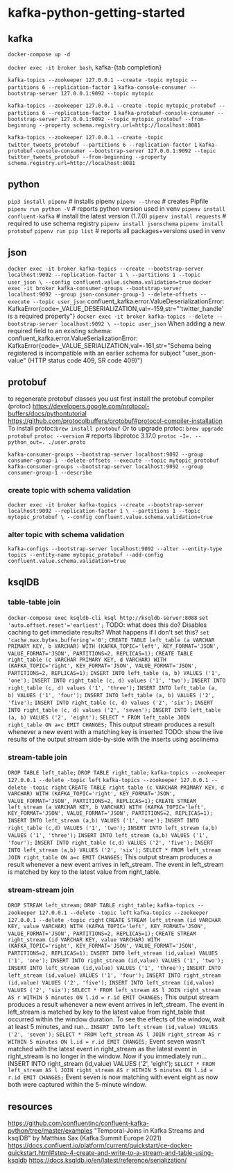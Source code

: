 # kafka-python-getting-started

## kafka
`docker-compose up -d`

`docker exec -it broker bash`, kafka-{tab completion}

`kafka-topics --zookeeper 127.0.0.1 --create -topic mytopic --partitions 6 --replication-factor 1`
`kafka-console-consumer --bootstrap-server 127.0.0.1:9092 --topic mytopic`

`kafka-topics --zookeeper 127.0.0.1 --create -topic mytopic_protobuf --partitions 6 --replication-factor 1`
`kafka-protobuf-console-consumer --bootstrap-server 127.0.0.1:9092 --topic mytopic_protobuf --from-beginning --property schema.registry.url=http://localhost:8081`

`kafka-topics --zookeeper 127.0.0.1 --create -topic twitter_tweets_protobuf --partitions 6 --replication-factor 1`
`kafka-protobuf-console-consumer --bootstrap-server 127.0.0.1:9092 --topic twitter_tweets_protobuf --from-beginning --property schema.registry.url=http://localhost:8081`


## python
`pip3 install pipenv`  # installs pipenv
`pipenv --three`  # creates Pipfile
`pipenv run python -V`  # reports python version used in venv
`pipenv install confluent-kafka`  # install the latest version (1.7.0)
`pipenv install requests`  # required to use schema registry
`pipenv install jsonschema`
`pipenv install protobuf`
`pipenv run pip list`  # reports all packages+versions used in venv


## json
`docker exec -it broker kafka-topics --create --bootstrap-server localhost:9092 --replication-factor 1 \
--partitions 1 --topic user_json \
--config confluent.value.schema.validation=true`
`docker exec -it broker kafka-consumer-groups --bootstrap-server localhost:9092 --group json-consumer-group-1 --delete-offsets --execute --topic user_json`
confluent_kafka.error.ValueDeserializationError: KafkaError{code=_VALUE_DESERIALIZATION,val=-159,str="'twitter_handle' is a required property"}
`docker exec -it broker kafka-topics --delete --bootstrap-server localhost:9092 \
--topic user_json`
When adding a new required field to an existing schema:
confluent_kafka.error.ValueSerializationError: KafkaError{code=_VALUE_SERIALIZATION,val=-161,str="Schema being registered is incompatible with an earlier schema for subject "user_json-value" (HTTP status code 409, SR code 409)"}



## protobuf
to regenerate protobuf classes you ust first install the protobuf compiler (protoc)
https://developers.google.com/protocol-buffers/docs/pythontutorial
https://github.com/protocolbuffers/protobuf#protocol-compiler-installation
To install protoc:`brew install protobuf` 
Or to upgrade protoc: `brew upgrade protobuf`
`protoc --version`  # reports libprotoc 3.17.0
`protoc -I=. --python_out=. ./user.proto`

`kafka-consumer-groups --bootstrap-server localhost:9092 --group consumer-group-1 --delete-offsets --execute --topic mytopic_protobuf`
`kafka-consumer-groups --bootstrap-server localhost:9092 --group consumer-group-1 --describe`

### create topic with schema validation
`docker exec -it broker kafka-topics --create --bootstrap-server localhost:9092 --replication-factor 1 \
--partitions 1 --topic mytopic_protobuf \
--config confluent.value.schema.validation=true`

### alter topic with schema validation
`kafka-configs --bootstrap-server localhost:9092 --alter --entity-type topics --entity-name mytopic_protobuf --add-config confluent.value.schema.validation=true`

## ksqlDB

### table-table join
`docker-compose exec ksqldb-cli ksql http://ksqldb-server:8088`
`set 'auto.offset.reset'='earliest';`
TODO: what does this do? Disables caching to get immediate results? What happens if I don't set this?
`set 'cache.max.bytes.buffering'='0';` 
`CREATE TABLE left_table (a VARCHAR PRIMARY KEY, b VARCHAR) WITH (KAFKA_TOPIC='left', KEY_FORMAT='JSON', VALUE_FORMAT='JSON', PARTITIONS=2, REPLICAS=1);`
`CREATE TABLE right_table (c VARCHAR PRIMARY KEY, d VARCHAR) WITH (KAFKA_TOPIC='right', KEY_FORMAT='JSON', VALUE_FORMAT='JSON', PARTITIONS=2, REPLICAS=1);`
`INSERT INTO left_table (a, b) VALUES ('1', 'one');`
`INSERT INTO right_table (c, d) values ('1', 'two');`
`INSERT INTO right_table (c, d) values ('1', 'three');`
`INSERT INTO left_table (a, b) VALUES ('1', 'four');`
`INSERT INTO left_table (a, b) VALUES ('2', 'five');`
`INSERT INTO right_table (c, d) values ('2', 'six');`
`INSERT INTO right_table (c, d) values ('2', 'seven');`
`INSERT INTO left_table (a, b) VALUES ('2', 'eight');`
`SELECT * FROM left_table JOIN right_table ON a=c EMIT CHANGES;`
This output stream produces a result whenever a new event with a matching key is inserted
TODO: show the live results of the output stream side-by-side with the inserts using asciinema

### stream-table join
`DROP TABLE left_table;`
`DROP TABLE right_table;`
`kafka-topics --zookeeper 127.0.0.1 --delete -topic left`
`kafka-topics --zookeeper 127.0.0.1 --delete -topic right`
`CREATE TABLE right_table (c VARCHAR PRIMARY KEY, d VARCHAR) WITH (KAFKA_TOPIC='right', KEY_FORMAT='JSON', VALUE_FORMAT='JSON', PARTITIONS=2, REPLICAS=1);`
`CREATE STREAM left_stream (a VARCHAR KEY, b VARCHAR) WITH (KAFKA_TOPIC='left', KEY_FORMAT='JSON', VALUE_FORMAT='JSON', PARTITIONS=2, REPLICAS=1);`
`INSERT INTO left_stream (a,b) VALUES ('1', 'one');`
`INSERT INTO right_table (c,d) VALUES ('1', 'two');`
`INSERT INTO left_stream (a,b) VALUES ('1', 'three');`
`INSERT INTO left_stream (a,b) VALUES ('1', 'four');`
`INSERT INTO right_table (c,d) VALUES ('2', 'five');`
`INSERT INTO left_stream (a,b) VALUES ('2', 'six');`
`SELECT * FROM left_stream JOIN right_table ON a=c EMIT CHANGES;`
This output stream produces a result whenever a new event arrives in left_stream. The event in left_stream is matched by key to the latest value from right_table.


### stream-stream join
`DROP STREAM left_stream;`
`DROP TABLE right_table;`
`kafka-topics --zookeeper 127.0.0.1 --delete -topic left`
`kafka-topics --zookeeper 127.0.0.1 --delete -topic right`
`CREATE STREAM left_stream (id VARCHAR KEY, value VARCHAR) WITH (KAFKA_TOPIC='left', KEY_FORMAT='JSON', VALUE_FORMAT='JSON', PARTITIONS=2, REPLICAS=1);`
`CREATE STREAM right_stream (id VARCHAR KEY, value VARCHAR) WITH (KAFKA_TOPIC='right', KEY_FORMAT='JSON', VALUE_FORMAT='JSON', PARTITIONS=2, REPLICAS=1);`
`INSERT INTO left_stream (id,value) VALUES ('1', 'one');`
`INSERT INTO right_stream (id,value) VALUES ('1', 'two');`
`INSERT INTO left_stream (id,value) VALUES ('1', 'three');`
`INSERT INTO left_stream (id,value) VALUES ('1', 'four');`
`INSERT INTO right_stream (id,value) VALUES ('2', 'five');`
`INSERT INTO left_stream (id,value) VALUES ('2', 'six');`
`SELECT * FROM left_stream AS l JOIN right_stream AS r WITHIN 5 minutes ON l.id = r.id EMIT CHANGES;`
This output stream produces a result whenever a new event arrives in left_stream. The event in left_stream is matched by key to the latest value from right_table that occurred within the window duration. To see the effects of the window, wait at least 5 minutes, and run...
`INSERT INTO left_stream (id,value) VALUES ('2', 'seven');`
`SELECT * FROM left_stream AS l JOIN right_stream AS r WITHIN 5 minutes ON l.id = r.id EMIT CHANGES;`
Event seven wasn't matched with the latest event in right_stream as the latest event in right_stream is no longer in the window. Now if you immediately run...
INSERT INTO right_stream (id,value) VALUES ('2', 'eight');
`SELECT * FROM left_stream AS l JOIN right_stream AS r WITHIN 5 minutes ON l.id = r.id EMIT CHANGES;`
Event seven is now matching with event eight as now both were captured within the 5-minute window.


## resources
https://github.com/confluentinc/confluent-kafka-python/tree/master/examples
"Temporal-Joins in Kafka Streams and ksqlDB" by Matthias Sax (Kafka Summit Europe 2021)
https://docs.confluent.io/platform/current/quickstart/ce-docker-quickstart.html#step-4-create-and-write-to-a-stream-and-table-using-ksqldb
https://docs.ksqldb.io/en/latest/reference/serialization/

